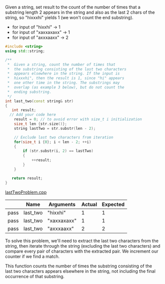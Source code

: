 Given a string, set result to the count of the number of times that a substring length 2 appears in the string and also as the last 2 chars of the string, so "hixxxhi" yields 1 (we won't count the end substring).

* for input of "hixxhi" → 1
* for input of "xaxxaxaxx" → 1
* for input of "axxxaaxx" → 2

```cpp
#include <string>
using std::string;

/**
 *  Given a string, count the number of times that 
 *  the substring consisting of the last two characters
 *  appears elsewhere in the string. If the input is
 *  hixxxhi", then the result is 1, since "hi" appears
 *  one other time in the string. The substrings may
 *  overlap (as example 3 below), but do not count the
 *  ending substring.
 */
int last_two(const string& str)
{
   int result;
  // Add your code here
	result = 0; // to avoid error with size_t i initialization
    size_t len {str.size()};
    string lastTwo = str.substr(len - 2);

    // Exclude last two characters from iteration
    for(size_t i {0}; i < len - 2; ++i)
    {
        if (str.substr(i, 2) == lastTwo)
        {
            ++result;
        }
    }

   return result;
}
```

[lastTwoProblem.cpp](https://codecheck.io/files/230209204262fj8d8l706cg2o59391dhbf2)

| |Name|Arguments|Actual|Expected|
|---|---|---|---|---|
|pass|last_two|"hixxhi"|1|1|
|pass|last_two|"xaxxaxaxx"|1|1|
|pass|last_two|"axxxaaxx"|2|2|

To solve this problem, we'll need to extract the last two characters from the string, then iterate through the string (excluding the last two characters) and compare every pair of characters with the extracted pair. We increment our counter if we find a match.

This function counts the number of times the substring consisting of the last two characters appears elsewhere in the string, not including the final occurrence of that substring.